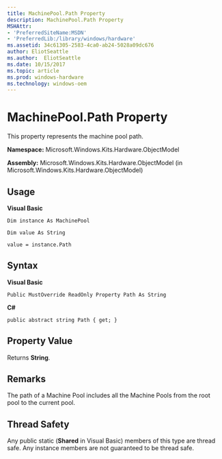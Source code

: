 ```yaml
---
title: MachinePool.Path Property
description: MachinePool.Path Property
MSHAttr:
- 'PreferredSiteName:MSDN'
- 'PreferredLib:/library/windows/hardware'
ms.assetid: 34c61305-2583-4ca0-ab24-5028a09dc676
author: EliotSeattle
ms.author:  EliotSeattle
ms.date: 10/15/2017
ms.topic: article
ms.prod: windows-hardware
ms.technology: windows-oem
---
```


# MachinePool.Path Property


This property represents the machine pool path.

**Namespace:** Microsoft.Windows.Kits.Hardware.ObjectModel

**Assembly:** Microsoft.Windows.Kits.Hardware.ObjectModel (in Microsoft.Windows.Kits.Hardware.ObjectModel)

## <span id="Usage"></span><span id="usage"></span><span id="USAGE"></span>Usage


**Visual Basic**

`Dim instance As MachinePool`

`Dim value As String`

`value = instance.Path`

## <span id="Syntax"></span><span id="syntax"></span><span id="SYNTAX"></span>Syntax


**Visual Basic**

`Public MustOverride ReadOnly Property Path As String`

**C#**

`public abstract string Path { get; }`

## <span id="Property_Value"></span><span id="property_value"></span><span id="PROPERTY_VALUE"></span>Property Value


Returns **String**.

## <span id="Remarks"></span><span id="remarks"></span><span id="REMARKS"></span>Remarks


The path of a Machine Pool includes all the Machine Pools from the root pool to the current pool.

## <span id="Thread_Safety"></span><span id="thread_safety"></span><span id="THREAD_SAFETY"></span>Thread Safety


Any public static (**Shared** in Visual Basic) members of this type are thread safe. Any instance members are not guaranteed to be thread safe.

 

 






